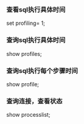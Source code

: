 ### 查看sql执行具体时间
set profiling= 1;
### 查询sql执行具体时间
show profiles;
### 查询sql执行每个步骤时间
show profile;
### 查询连接，查看状态
show processlist;